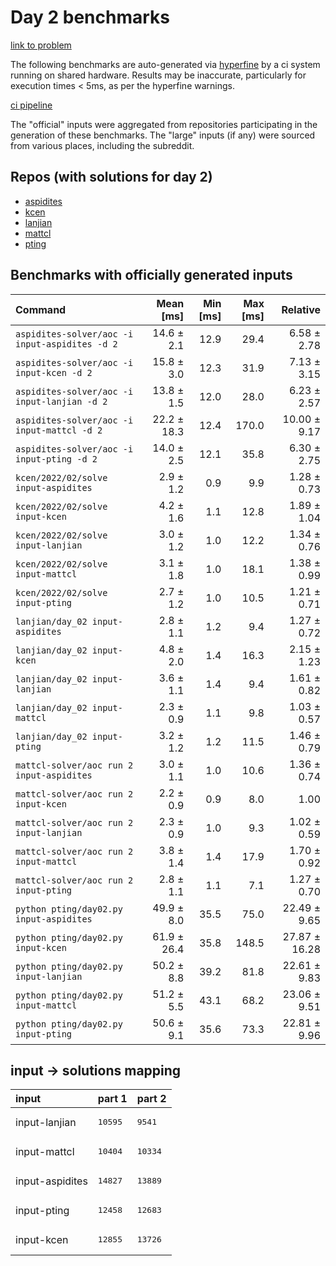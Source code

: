# Day 2 benchmarks

[link to problem](http://adventofcode.com/2022/day/2)

The following benchmarks are auto-generated via [hyperfine](https://github.com/sharkdp/hyperfine) by a ci system running on shared hardware. Results may be inaccurate, particularly for execution times < 5ms, as per the hyperfine warnings.

[ci pipeline](http://ci.papercode.net:8080/teams/aoc2022/pipelines/aoc-compare-2022)

The "official" inputs were aggregated from repositories participating in the generation of these benchmarks. The "large" inputs (if any) were sourced from various places, including the subreddit.

## Repos (with solutions for day 2)


- [aspidites](https://github.com/aspidites/aoc2022)
- [kcen](https://github.com/kcen/AdventOfCode)
- [lanjian](https://github.com/LanJian/aoc-2022)
- [mattcl](https://github.com/mattcl/aoc2022)
- [pting](https://github.com/pting/aoc2022)

## Benchmarks with officially generated inputs
| Command | Mean [ms] | Min [ms] | Max [ms] | Relative |
|:---|---:|---:|---:|---:|
| `aspidites-solver/aoc -i input-aspidites -d 2` | 14.6 ± 2.1 | 12.9 | 29.4 | 6.58 ± 2.78 |
| `aspidites-solver/aoc -i input-kcen -d 2` | 15.8 ± 3.0 | 12.3 | 31.9 | 7.13 ± 3.15 |
| `aspidites-solver/aoc -i input-lanjian -d 2` | 13.8 ± 1.5 | 12.0 | 28.0 | 6.23 ± 2.57 |
| `aspidites-solver/aoc -i input-mattcl -d 2` | 22.2 ± 18.3 | 12.4 | 170.0 | 10.00 ± 9.17 |
| `aspidites-solver/aoc -i input-pting -d 2` | 14.0 ± 2.5 | 12.1 | 35.8 | 6.30 ± 2.75 |
| `kcen/2022/02/solve input-aspidites` | 2.9 ± 1.2 | 0.9 | 9.9 | 1.28 ± 0.73 |
| `kcen/2022/02/solve input-kcen` | 4.2 ± 1.6 | 1.1 | 12.8 | 1.89 ± 1.04 |
| `kcen/2022/02/solve input-lanjian` | 3.0 ± 1.2 | 1.0 | 12.2 | 1.34 ± 0.76 |
| `kcen/2022/02/solve input-mattcl` | 3.1 ± 1.8 | 1.0 | 18.1 | 1.38 ± 0.99 |
| `kcen/2022/02/solve input-pting` | 2.7 ± 1.2 | 1.0 | 10.5 | 1.21 ± 0.71 |
| `lanjian/day_02 input-aspidites` | 2.8 ± 1.1 | 1.2 | 9.4 | 1.27 ± 0.72 |
| `lanjian/day_02 input-kcen` | 4.8 ± 2.0 | 1.4 | 16.3 | 2.15 ± 1.23 |
| `lanjian/day_02 input-lanjian` | 3.6 ± 1.1 | 1.4 | 9.4 | 1.61 ± 0.82 |
| `lanjian/day_02 input-mattcl` | 2.3 ± 0.9 | 1.1 | 9.8 | 1.03 ± 0.57 |
| `lanjian/day_02 input-pting` | 3.2 ± 1.2 | 1.2 | 11.5 | 1.46 ± 0.79 |
| `mattcl-solver/aoc run 2 input-aspidites` | 3.0 ± 1.1 | 1.0 | 10.6 | 1.36 ± 0.74 |
| `mattcl-solver/aoc run 2 input-kcen` | 2.2 ± 0.9 | 0.9 | 8.0 | 1.00 |
| `mattcl-solver/aoc run 2 input-lanjian` | 2.3 ± 0.9 | 1.0 | 9.3 | 1.02 ± 0.59 |
| `mattcl-solver/aoc run 2 input-mattcl` | 3.8 ± 1.4 | 1.4 | 17.9 | 1.70 ± 0.92 |
| `mattcl-solver/aoc run 2 input-pting` | 2.8 ± 1.1 | 1.1 | 7.1 | 1.27 ± 0.70 |
| `python pting/day02.py input-aspidites` | 49.9 ± 8.0 | 35.5 | 75.0 | 22.49 ± 9.65 |
| `python pting/day02.py input-kcen` | 61.9 ± 26.4 | 35.8 | 148.5 | 27.87 ± 16.28 |
| `python pting/day02.py input-lanjian` | 50.2 ± 8.8 | 39.2 | 81.8 | 22.61 ± 9.83 |
| `python pting/day02.py input-mattcl` | 51.2 ± 5.5 | 43.1 | 68.2 | 23.06 ± 9.51 |
| `python pting/day02.py input-pting` | 50.6 ± 9.1 | 35.6 | 73.3 | 22.81 ± 9.96 |

## input -> solutions mapping
|input|part 1|part 2|
|:---|:---|:---|
|input-lanjian|<pre>10595</pre>|<pre>9541</pre>|
|input-mattcl|<pre>10404</pre>|<pre>10334</pre>|
|input-aspidites|<pre>14827</pre>|<pre>13889</pre>|
|input-pting|<pre>12458</pre>|<pre>12683</pre>|
|input-kcen|<pre>12855</pre>|<pre>13726</pre>|
